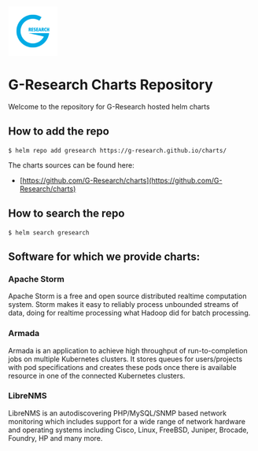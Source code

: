 <img src="https://raw.githubusercontent.com/G-Research/charts/master/logo.png" width="100" height="100">

# G-Research Charts Repository 

Welcome to the repository for G-Research hosted helm charts  


## How to add the repo

```console
$ helm repo add gresearch https://g-research.github.io/charts/
```

The charts sources can be found here:
* [https://github.com/G-Research/charts](https://github.com/G-Research/charts)


## How to search the repo

```
$ helm search gresearch
```

## Software for which we provide charts:

### Apache Storm

Apache Storm is a free and open source distributed realtime computation system. Storm makes it easy to reliably process unbounded streams of data, doing for realtime processing what Hadoop did for batch processing.

### Armada

Armada is an application to achieve high throughput of run-to-completion jobs on multiple Kubernetes clusters. It stores queues for users/projects with pod specifications and creates these pods once there is available resource in one of the connected Kubernetes clusters.

### LibreNMS

LibreNMS is an autodiscovering PHP/MySQL/SNMP based network monitoring which includes support for a wide range of network hardware and operating systems including Cisco, Linux, FreeBSD, Juniper, Brocade, Foundry, HP and many more.